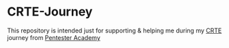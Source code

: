 # CRTE-Journey
This repository is intended just for supporting & helping me during my [CRTE](https://www.pentesteracademy.com/redteamlab) journey from [Pentester Academy](https://www.pentesteracademy.com/)
